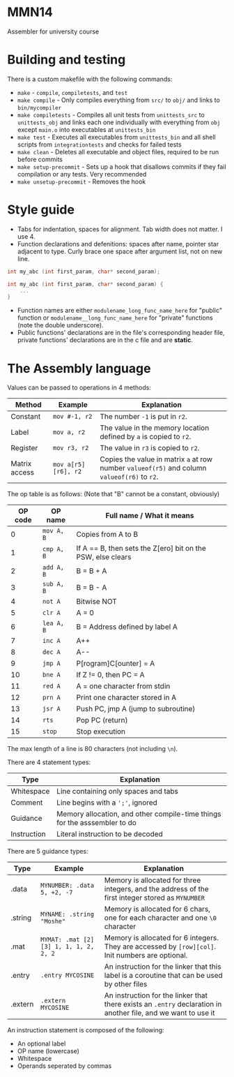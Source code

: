 # MMN14
Assembler for university course 

# Building and testing
There is a custom makefile with the following commands:
* `make` - `compile`, `compiletests`, and `test`
* `make compile` - Only compiles everything from `src/` to `obj/` and links to `bin/mycompiler`
* `make compiletests` - Compiles all unit tests from `unittests_src` to `unittests_obj` and links each one individually with everything from `obj` except `main.o` into executables at `unittests_bin`
* `make test` - Executes all executables from `unittests_bin` and all shell scripts from `integrationtests` and checks for failed tests
* `make clean` - Deletes all executable and object files, required to be run before commits
* `make setup-precommit` - Sets up a hook that disallows commits if they fail compilation or any tests. Very recommended
* `make unsetup-precommit` - Removes the hook

# Style guide
* Tabs for indentation, spaces for alignment. Tab width does not matter. I use 4.
* Function declarations and defenitions: spaces after name, pointer star adjacent to type. Curly brace one space after argument list, not on new line.
```c
int my_abc (int first_param, char* second_param);

int my_abc (int first_param, char* second_param) {
    ...
}
```
* Function names are either `modulename_long_func_name_here` for "public" function or `modulename__long_func_name_here` for "private" functions (note the double underscore).
* Public functions' declarations are in the file's corresponding header file, private functions' declarations are in the c file and are **static**.

# The Assembly language
Values can be passed to operations in 4 methods:

| Method        | Example             | Explanation                                                                                  |
| ------------- | ------------------- | -------------------------------------------------------------------------------------------- |
| Constant      | `mov #-1, r2`       | The number `-1` is put in `r2`.                                                              |
| Label         | `mov a, r2`         | The value in the memory location defined by `a` is copied to `r2`.                           |
| Register      | `mov r3, r2`        | The value in `r3` is copied to `r2`.                                                         |
| Matrix access | `mov a[r5][r6], r2` | Copies the value in matrix `a` at row number `valueof(r5)` and column `valueof(r6)` to `r2`. |

The op table is as follows: (Note that "B" cannot be a constant, obviously)

| OP code | OP name | Full name / What it means |
| --- | --- | --- |
| 0 | `mov A, B` | Copies from A to B |
| 1 | `cmp A, B` | If A == B, then sets the Z[ero] bit on the PSW, else clears |
| 2 | `add A, B` | B = B + A |
| 3 | `sub A, B` | B = B - A |
| 4 | `not A` | Bitwise NOT |
| 5 | `clr A` | A = 0 |
| 6 | `lea A, B` | B = Address defined by label A |
| 7 | `inc A` | A++ |
| 8 | `dec A` | A-- |
| 9 | `jmp A` | P[rogram]C[ounter] = A |
| 10 | `bne A` | If Z != 0, then PC = A |
| 11 | `red A` | A = one character from stdin |
| 12 | `prn A` | Print one character stored in A |
| 13 | `jsr A` | Push PC, jmp A (jump to subroutine) |
| 14 | `rts` | Pop PC (return) |
| 15 | `stop` | Stop execution |

The max length of a line is 80 characters (not including `\n`).

There are 4 statement types:

| Type        | Explanation                                                               |
| ----------- | ------------------------------------------------------------------------- |
| Whitespace  | Line containing only spaces and tabs                                      |
| Comment     | Line begins with a `';'`, ignored                                         |
| Guidance    | Memory allocation, and other compile-time things for the asssembler to do |
| Instruction | Literal instruction to be decoded                                         |

There are 5 guidance types:

| Type    | Example                               | Explanation                                                                                                    |
| ------- | ------------------------------------- | -------------------------------------------------------------------------------------------------------------- |
| .data   | `MYNUMBER: .data 5, +2, -7`           | Memory is allocated for three integers, and the address of the first integer stored as `MYNUMBER`              |
| .string | `MYNAME: .string "Moshe"`             | Memory is allocated for 6 chars, one for each character and one `\0` character                                 |
| .mat    | `MYMAT: .mat [2][3] 1, 1, 1, 2, 2, 2` | Memory is allocated for 6 integers. They are accessed by `[row][col]`. Init numbers are optional.              |
| .entry  | `.entry MYCOSINE`                     | An instruction for the linker that this label is a coroutine that can be used by other files                   |
| .extern | `.extern MYCOSINE`                    | An instruction for the linker that there exists an `.entry` declaration in another file, and we want to use it |

An instruction statement is composed of the following:
* An optional label
* OP name (lowercase)
* Whitespace
* Operands seperated by commas

